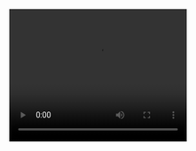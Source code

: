 
<video width="320" height="240" controls>
  <source src="[movie.mp4](https://github.com/iqrashjalil/Sparkleo_Test/blob/master/Project%20Video.mkv)" type="video/mkv">

  Your browser does not support the video tag.
</video>
